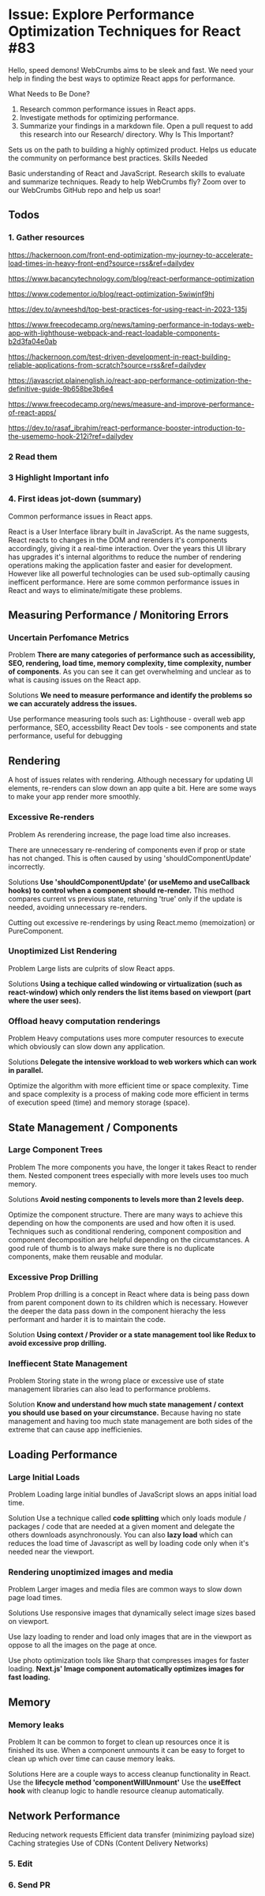 # Issue: Explore Performance Optimization Techniques for React #83

Hello, speed demons! WebCrumbs aims to be sleek and fast. We need your help in finding the best ways to optimize React apps for performance.

What Needs to Be Done?

1. Research common performance issues in React apps.
2. Investigate methods for optimizing performance.
3. Summarize your findings in a markdown file.
Open a pull request to add this research into our Research/ directory.
Why Is This Important?

Sets us on the path to building a highly optimized product.
Helps us educate the community on performance best practices.
Skills Needed

Basic understanding of React and JavaScript.
Research skills to evaluate and summarize techniques.
Ready to help WebCrumbs fly? Zoom over to our WebCrumbs GitHub repo and help us soar!

## Todos
### 1. Gather resources
https://hackernoon.com/front-end-optimization-my-journey-to-accelerate-load-times-in-heavy-front-end?source=rss&ref=dailydev

https://www.bacancytechnology.com/blog/react-performance-optimization

https://www.codementor.io/blog/react-optimization-5wiwjnf9hj

https://dev.to/avneeshd/top-best-practices-for-using-react-in-2023-135j

https://www.freecodecamp.org/news/taming-performance-in-todays-web-app-with-lighthouse-webpack-and-react-loadable-components-b2d3fa04e0ab

https://hackernoon.com/test-driven-development-in-react-building-reliable-applications-from-scratch?source=rss&ref=dailydev

https://javascript.plainenglish.io/react-app-performance-optimization-the-definitive-guide-9b658be3b6e4

https://www.freecodecamp.org/news/measure-and-improve-performance-of-react-apps/

https://dev.to/rasaf_ibrahim/react-performance-booster-introduction-to-the-usememo-hook-212i?ref=dailydev

### 2 Read them

### 3 Highlight Important info

### 4. First ideas jot-down (summary)
Common performance issues in React apps.

React is a User Interface library built in JavaScript. As the name suggests, React reacts to changes in the DOM and rerenders it's components accordingly, giving it a real-time interaction. Over the years this UI library has upgrades it's internal algorithms to reduce the number of rendering operations making the application faster and easier for development. However like all powerful technologies can be used sub-optimally causing inefficent performance. Here are some common performance issues in React and ways to eliminate/mitigate these problems.

## Measuring Performance / Monitoring Errors

### Uncertain Perfomance Metrics
Problem
**There are many categories of performance such as accessibility, SEO, rendering, load time, memory complexity, time complexity, number of components**. As you can see it can get overwhelming and unclear as to what is causing issues on the React app.

Solutions
**We need to measure performance and identify the problems so we can accurately address the issues.**

Use performance measuring tools such as:
Lighthouse - overall web app performance, SEO, accessbility
React Dev tools - see components and state performance, useful for debugging

## Rendering
A host of issues relates with rendering. Although necessary for updating UI elements, re-renders can slow down an app quite a bit. Here are some ways to make your app render more smoothly.

### Excessive Re-renders
Problem
As rerendering increase, the page load time also increases.

There are unnecessary re-rendering of components even if prop or state has not changed. This is often caused by using 'shouldComponentUpdate' incorrectly.

Solutions
**Use 'shouldComponentUpdate' (or useMemo and useCallback hooks) to control when a component should re-render.** This method compares current vs previous state, returning 'true' only if the update is needed, avoiding unnecessary re-renders.

Cutting out excessive re-renderings by using React.memo (memoization) or PureComponent. 

### Unoptimized List Rendering
Problem
Large lists are culprits of slow React apps. 

Solutions
**Using a techique called windowing or virtualization (such as react-window) which only renders the list items based on viewport (part where the user sees).**

### Offload heavy computation renderings
Problem
Heavy computations uses more computer resources to execute which obviously can slow down any application.

Solutions
**Delegate the intensive workload to web workers which can work in parallel.**

Optimize the algorithm with more efficient time or space complexity. Time and space complexity is a process of making code more efficient in terms of execution speed (time) and memory storage (space).

## State Management / Components

### Large Component Trees
Problem
The more components you have, the longer it takes React to render them.
Nested component trees especially with more levels uses too much memory.

Solutions
**Avoid nesting components to levels more than 2 levels deep.**

Optimize the component structure. There are many ways to achieve this depending on how the components are used and how often it is used. Techniques such as conditional rendering, component composition and component decomposition are helpful depending on the circumstances.
A good rule of thumb is to always make sure there is no duplicate components, make them reusable and modular.

### Excessive Prop Drilling
Problem
Prop drilling is a concept in React where data is being pass down from parent component down to its children which is necessary. However the deeper the data pass down in the component hierachy the less performant and harder it is to maintain the code. 

Solution
**Using context / Provider or a state management tool like Redux to avoid excessive prop drilling.**

### Ineffiecent State Management
Problem
Storing state in the wrong place or excessive use of state management libraries can also lead to performance problems.

Solution
**Know and understand how much state management / context you should use based on your circumstance.** Because having no state management and having too much state management are both sides of the extreme that can cause app inefficienies.

## Loading Performance
### Large Initial Loads
Problem
Loading large initial bundles of JavaScript slows an apps initial load time.

Solution
Use a technique called **code splitting** which only loads module / packages / code that are needed at a given moment and delegate the others downloads asynchronously.
You can also **lazy load** which can reduces the load time of Javascript as well by loading code only when it's needed near the viewport.

### Rendering unoptimized images and media
Problem
Larger images and media files are common ways to slow down page load times.

Solutions
Use responsive images that dynamically select image sizes based on viewport.

Use lazy loading to render and load only images that are in the viewport as oppose to all the images on the page at once.

Use photo optimization tools like Sharp that compresses images for faster loading. **Next.js' Image component automatically optimizes images for fast loading.**

## Memory 

### Memory leaks
Problem
It can be common to forget to clean up resources once it is finished its use. When a component unmounts it can be easy to forget to clean up which over time can cause memory leaks.

Solutions
Here are a couple ways to access cleanup functionality in React.
Use the **lifecycle method 'componentWillUnmount'**
Use the **useEffect hook** with cleanup logic to handle resource cleanup automatically.

## Network Performance

Reducing network requests
Efficient data transfer (minimizing payload size)
Caching strategies
Use of CDNs (Content Delivery Networks)


### 5. Edit

### 6. Send PR




